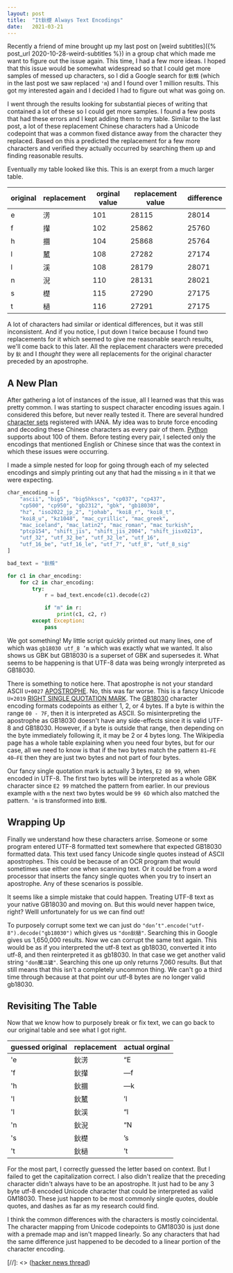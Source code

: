 ```yaml
---
layout: post
title:  "It鈥檚 Always Text Encodings"
date:   2021-03-21
---
```


Recently a friend of mine brought up my last post on [weird subtitles]({% post_url 2020-10-28-weird-subtitles %}) in a group chat which made me want to figure out the issue again. This time, I had a few more ideas. I hoped that this issue would be somewhat widespread so that I could get more samples of messed up characters, so I did a Google search for `鈥檓` (which in the last post we saw replaced `'m`) and I found over 1 million results. This got my interested again and I decided I had to figure out what was going on.

I went through the results looking for substantial pieces of writing that contained a lot of these so I could get more samples. I found a few posts that had these errors and I kept adding them to my table. Similar to the last post, a lot of these replacement Chinese characters had a Unicode codepoint that was a common fixed distance away from the character they replaced. Based on this a predicted the replacement for a few more characters and verified they actually occurred by searching them up and finding reasonable results.

Eventually my table looked like this. This is an exerpt from a much larger table.

 original | replacement | orginal value | replacement value | difference
 -------- | ----------- | ------------- | ----------------- | ----------
 e        | 淓          | 101           | 28115             | 28014     
 f        | 攆          | 102           | 25862             | 25760     
 h        | 攌          | 104           | 25868             | 25764     
 l        | 檒          | 108           | 27282             | 27174     
 l        | 渓          | 108           | 28179             | 28071     
 n        | 淣          | 110           | 28131             | 28021     
 s        | 檚          | 115           | 27290             | 27175     
 t        | 檛          | 116           | 27291             | 27175     

A lot of characters had similar or identical differences, but it was still inconsistent. And if you notice, I put down l twice because I found two replacements for it which seemed to give me reasonable search results, we'll come back to this later. All the replacement characters were preceded by `鈥` and I *thought* they were all replacements for the original character preceded by an apostrophe.

## A New Plan

After gathering a lot of instances of the issue, all I learned was that this was pretty common. I was starting to suspect character encoding issues again. I considered this before, but never really tested it. There are several hundred [character sets](http://www.iana.org/assignments/character-sets/character-sets.xhtml) registered with IANA. My idea was to brute force encoding and decoding these Chinese characters as every pair of them. [Python](https://docs.python.org/3/library/codecs.html#standard-encodings) supports about 100 of them. Before testing every pair, I selected only the encodings that mentioned English or Chinese since that was the context in which these issues were occurring.

I made a simple nested for loop for going through each of my selected encodings and simply printing out any that had the missing `m` in it that we were expecting.

```python
char_encoding = [
    "ascii", "big5", "big5hkscs", "cp037", "cp437",
    "cp500", "cp950", "gb2312", "gbk", "gb18030",
    "hz", "iso2022_jp_2", "johab", "koi8_r", "koi8_t",
    "koi8_u", "kz1048", "mac_cyrillic", "mac_greek",
    "mac_iceland", "mac_latin2", "mac_roman", "mac_turkish",
    "ptcp154", "shift_jis", "shift_jis_2004", "shift_jisx0213",
    "utf_32", "utf_32_be", "utf_32_le", "utf_16",
    "utf_16_be", "utf_16_le", "utf_7", "utf_8", "utf_8_sig"
]

bad_text = "鈥檓"

for c1 in char_encoding:
    for c2 in char_encoding:
        try:
            r = bad_text.encode(c1).decode(c2)

            if "m" in r:
                print(c1, c2, r)
        except Exception:
            pass
```

We got something! My little script quickly printed out many lines, one of which was `gb18030 utf_8 ’m` which was exactly what we wanted. It also shows us GBK but GB18030 is a superset of GBK and supersedes it. What seems to be happening is that UTF-8 data was being wrongly interpreted as GB18030.

There is something to notice here. That apostrophe is not your standard ASCII `U+0027` [APOSTROPHE](https://fileformat.info/info/unicode/char/27). No, this was far worse. This is a fancy Unicode `U+2019` [RIGHT SINGLE QUOTATION MARK](https://fileformat.info/info/unicode/char/2019). The [GB18030](https://en.wikipedia.org/wiki/GB_18030) character encoding formats codepoints as either 1, 2, or 4 bytes. If a byte is within the range `00 - 7F`, then it is interpreted as ASCII. So misinterpreting the apostrophe as GB18030 doesn't have any side-effects since it is valid UTF-8 and GB18030. However, if a byte is outside that range, then depending on the byte immediately following it, it may be 2 or 4 bytes long. The Wikipedia page has a whole table explaining when you need four bytes, but for our case, all we need to know is that if the two bytes match the pattern `81–FE 40–FE` then they are just two bytes and not part of four bytes.

Our fancy single quotation mark is actually 3 bytes, `E2 80 99`, when encoded in UTF-8. The first two bytes will be interpreted as a whole GBK character since `E2 99` matched the pattern from earlier. In our previous example with `m` the next two bytes would be `99 6D` which also matched the pattern. `’m` is transformed into `鈥檓`.

## Wrapping Up

Finally we understand how these characters arrise. Someone or some program entered UTF-8 formatted text somewhere that expected GB18030 formatted data. This text used fancy Unicode single quotes instead of ASCII apostrophes. This could be because of an OCR program that would sometimes use either one when scanning text. Or it could be from a word processor that inserts the fancy single quotes when you try to insert an apostrophe. Any of these scenarios is possible.

It seems like a simple mistake that could happen. Treating UTF-8 text as your native GB18030 and moving on. But this would never happen twice, right? Welll unfortunately for us we can find out!

To purposely corrupt some text we can just do `"don’t".encode("utf-8").decode("gb18030")` which gives us `"don鈥檛"`. Searching this in Google gives us 1,650,000 results. Now we can corrupt the same text again. This would be as if you interpreted the utf-8 text as gb18030, converted it into utf-8, and then reinterpreted it as gb18030. In that case we get another valid string `"don閳ユ獩"`. Searching this one up only returns 7,060 results. But that still means that this isn't a completely uncommon thing. We can't go a third time through because at that point our utf-8 bytes are no longer valid gb18030.

## Revisiting The Table

Now that we know how to purposely break or fix text, we can go back to our original table and see what I got right.

 guessed original | replacement | actual orginal
 ---------------- | ----------- | --------------
 'e               | 鈥淓        | “E            
 'f               | 鈥攆        | —f            
 'h               | 鈥攌        | —k            
 'l               | 鈥檒        | ’l            
 'l               | 鈥渓        | “l            
 'n               | 鈥淣        | “N            
 's               | 鈥檚        | ’s            
 't               | 鈥檛        | ’t            

For the most part, I correctly guessed the letter based on context. But I failed to get the capitalization correct. I also didn't realize that the preceding character didn't always have to be an apostrophe. It just had to be any 3 byte utf-8 encoded Unicode character that could be interpreted as valid GM18030. These just happen to be most commonly single quotes, double quotes, and dashes as far as my research could find.

I think the common differences with the characters is mostly coincidental. The character mapping from Unicode codepoints to GM18030 is just done with a premade map and isn't mapped linearly. So any characters that had the same difference just happened to be decoded to a linear portion of the character encoding.

[//]: <> ([hacker news thread](https://news.ycombinator.com/item?id=))
